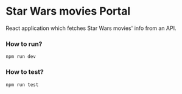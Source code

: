 
# __**Star Wars movies Portal**__

React application which fetches Star Wars movies' info from an API.

### **How to run?**
```
npm run dev
```

### **How to test?**
```
npm run test
```
